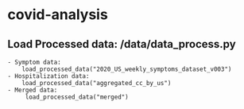 # covid-analysis

## Load Processed data: /data/data_process.py
```
- Symptom data: 
    load_processed_data("2020_US_weekly_symptoms_dataset_v003") 
- Hospitalization data: 
    load_processed_data("aggregated_cc_by_us")
- Merged data:
     load_processed_data("merged")
```
